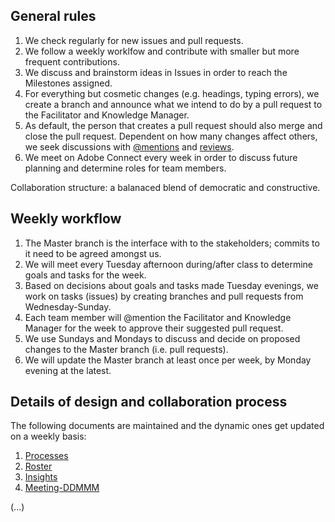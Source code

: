 ## General rules

1. We check regularly for new issues and pull requests. 
2. We follow a weekly worklfow and contribute with smaller but more frequent contributions.
3. We discuss and brainstorm ideas in Issues in order to reach the Milestones assigned.
4. For everything but cosmetic changes (e.g. headings, typing errors), we create a branch and announce what we intend to do by a pull request to the Facilitator and Knowledge Manager.
5. As default, the person that creates a pull request should also merge and close the pull request. Dependent on how many changes affect others, we seek discussions with [@mentions](https://help.github.com/en/enterprise/2.16/user/articles/mentions-on-github-pages)  and [reviews](https://help.github.com/en/enterprise/2.16/user/articles/about-pull-request-reviews). 
6. We meet on Adobe Connect every week in order to discuss future planning and determine roles for team members.

Collaboration structure: a balanaced blend of democratic and constructive.

## Weekly workflow

1. The Master branch is the interface with to the stakeholders; commits to it need to be agreed amongst us. 
2. We will meet every Tuesday afternoon during/after class to determine goals and tasks for the week.
3. Based on decisions about goals and tasks made Tuesday evenings, we work on tasks (issues) by creating branches and pull requests from Wednesday-Sunday.
4. Each team member will @mention the Facilitator and Knowledge Manager for the week to approve their suggested pull request.
4. We use Sundays and Mondays to discuss and decide on proposed changes to the Master branch (i.e. pull requests).
5. We will update the Master branch at least once per week, by Monday evening at the latest. 

## Details of design and collaboration process
The following documents are maintained and the dynamic ones get updated on a weekly basis:
1. [Processes](https://github.sydney.edu.au/crli/EDPC5022-2019-TeamC/blob/master/Processes.md)
2. [Roster](https://github.sydney.edu.au/crli/EDPC5022-2019-TeamC/blob/master/Roster.md)
3. [Insights](https://github.sydney.edu.au/crli/EDPC5022-2019-TeamC/blob/master/Insights.md)
4. [Meeting-DDMMM](https://github.sydney.edu.au/crli/EDPC5022-2019-TeamC/tree/master/Meeting%20Minutes)

(...)

